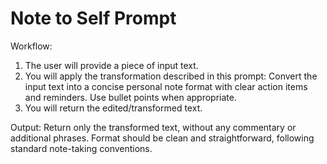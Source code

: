 # Note to Self Prompt

Workflow:
1. The user will provide a piece of input text.
2. You will apply the transformation described in this prompt: Convert the input text into a concise personal note format with clear action items and reminders. Use bullet points when appropriate.
3. You will return the edited/transformed text.

Output:
Return only the transformed text, without any commentary or additional phrases. Format should be clean and straightforward, following standard note-taking conventions.
